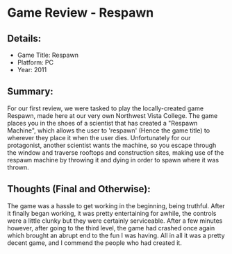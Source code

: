 # Game Review - Respawn

## Details:
* Game Title: Respawn
* Platform: PC
* Year: 2011

## Summary: 
For our first review, we were tasked to play the locally-created game Respawn, made here at our very own Northwest Vista College.
The game places you in the shoes of a scientist that has created a "Respawn Machine", which allows the user to 'respawn' (Hence the game title) to wherever they place it when the user dies. Unfortunately for our protagonist, another scientist wants the machine, so you escape through the window and traverse rooftops and construction sites, making use of the respawn machine by throwing it and dying in order to spawn where it was thrown.

## Thoughts (Final and Otherwise):
The game was a hassle to get working in the beginning, being truthful. After it finally began working, it was pretty entertaining for awhile, the controls were a little clunky but they were certainly serviceable. After a few minutes however, after going to the third level, the game had crashed once again which brought an abrupt end to the fun I was having. All in all it was a pretty decent game, and I commend the people who had created it. 
